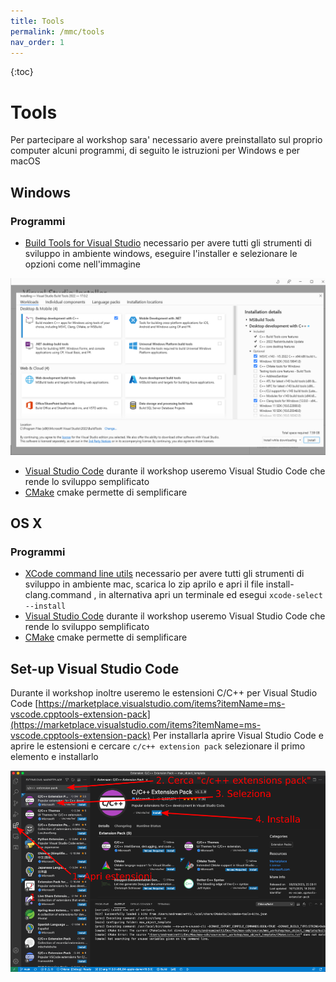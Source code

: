 ```yaml
---
title: Tools
permalink: /mmc/tools
nav_order: 1
---
```


{:toc}

# Tools

Per partecipare al workshop sara' necessario avere preinstallato sul proprio computer alcuni programmi, di seguito le istruzioni per Windows e per macOS

## Windows

### Programmi
- [Build Tools for Visual Studio](https://visualstudio.microsoft.com/downloads/#build-tools-for-visual-studio-2022) necessario per avere tutti gli strumenti di sviluppo in ambiente windows, eseguire l'installer e selezionare le opzioni come nell'immagine

![VS Build Tools](https://raw.githubusercontent.com/max-externals/site/main/media/VSBuildTools.PNG)

- [Visual Studio Code](https://code.visualstudio.com/) durante il workshop useremo Visual Studio Code che rende lo sviluppo semplificato
- [CMake](https://cmake.org/download/) cmake permette di semplificare


## OS X

### Programmi
- [XCode command line utils](https://raw.githubusercontent.com/max-externals/site/main/tools/install-clang.zip) necessario per avere tutti gli strumenti di sviluppo in ambiente mac, scarica lo zip aprilo e apri il file install-clang.command , in alternativa apri un terminale ed esegui `xcode-select --install`
- [Visual Studio Code](https://code.visualstudio.com/) durante il workshop useremo Visual Studio Code che rende lo sviluppo semplificato
- [CMake](https://cmake.org/download/) cmake permette di semplificare

## Set-up Visual Studio Code

Durante il workshop inoltre useremo le estensioni C/C++ per Visual Studio Code [https://marketplace.visualstudio.com/items?itemName=ms-vscode.cpptools-extension-pack](https://marketplace.visualstudio.com/items?itemName=ms-vscode.cpptools-extension-pack)
Per installarla aprire Visual Studio Code e aprire le estensioni  e cercare `c/c++ extension pack` selezionare il primo elemento e installarlo

![Install C++ Extension](https://raw.githubusercontent.com/max-externals/site/main/media/vs_code_cpp_extension.png)
